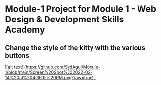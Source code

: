 # Module-1 Project for Module 1 - Web Design &amp; Development Skills Academy
## Change the style of the kitty with the various buttons
![alt text] (https://github.com/SydAgui/Module-1/blob/main/Screen%20Shot%202022-02-14%20at%204.36.15%20PM.png?raw=true)_
